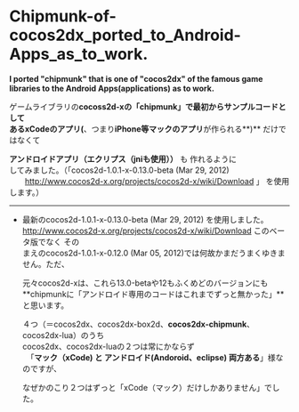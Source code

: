 Chipmunk-of-cocos2dx_ported_to_Android-Apps_as_to_work.
=============================
**I  ported    "chipmunk"   that is one of  "cocos2dx"  of the famous game libraries to the Android Apps(applications) as  to work.**
  
ゲームライブラリの**cocoss2d-xの「chipmunk」**で最初からサンプルコードとして  
ある**xCodeのアプリ(**、つまり**iPhone等マックのアプリ**が作られる**)** だけではなくて  
  
  **アンドロイドアプリ（エクリプス（jniも使用））** も 作れるように   
してみました。（「cocos2d-1.0.1-x-0.13.0-beta (Mar 29, 2012)  
　　http://www.cocos2d-x.org/projects/cocos2d-x/wiki/Download 」 を使用します。）

***  
* 最新のcocos2d-1.0.1-x-0.13.0-beta (Mar 29, 2012) を使用しました。  
http://www.cocos2d-x.org/projects/cocos2d-x/wiki/Download このベータ版でなく その  
まえのcocos2d-1.0.1-x-0.12.0 (Mar 05, 2012)では何故かまだうまくゆきません。ただ、  
  
  
  元々cocos2d-xは、これら13.0-betaや12もふくめどのバージョンにも  
**chipmunkに「アンドロイド専用のコードはこれまでずっと無かった」**と思います。  
  
  
  ４つ（＝cocos2dx、cocos2dx-box2d、**cocos2dx-chipmunk**、cocos2dx-lua）のうち  
cocos2dx、cocos2dx-luaの２つは常にかならず  
　「**マック（xCode) と アンドロイド(Andoroid、eclipse) 両方ある**」様なのですが、   
  
  
  
  なぜかのこり２つはずっと「xCode（マック）だけしかありません」でした。